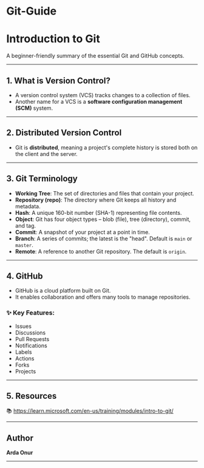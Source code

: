 # Git-Guide

# Introduction to Git

A beginner-friendly summary of the essential Git and GitHub concepts.

---

## 1. What is Version Control?

- A version control system (VCS) tracks changes to a collection of files.
- Another name for a VCS is a **software configuration management (SCM)** system.

---

## 2. Distributed Version Control

- Git is **distributed**, meaning a project's complete history is stored both on the client and the server.

---

## 3. Git Terminology

- **Working Tree**: The set of directories and files that contain your project.
- **Repository (repo)**: The directory where Git keeps all history and metadata.
- **Hash**: A unique 160-bit number (SHA-1) representing file contents.
- **Object**: Git has four object types – blob (file), tree (directory), commit, and tag.
- **Commit**: A snapshot of your project at a point in time.
- **Branch**: A series of commits; the latest is the "head". Default is `main` or `master`.
- **Remote**: A reference to another Git repository. The default is `origin`.

---

## 4. GitHub

- GitHub is a cloud platform built on Git.
- It enables collaboration and offers many tools to manage repositories.

### ✨ Key Features:
- Issues
- Discussions
- Pull Requests
- Notifications
- Labels
- Actions
- Forks
- Projects

---

## 5. Resources

📚 https://learn.microsoft.com/en-us/training/modules/intro-to-git/

---

## Author

**Arda Onur**

---
